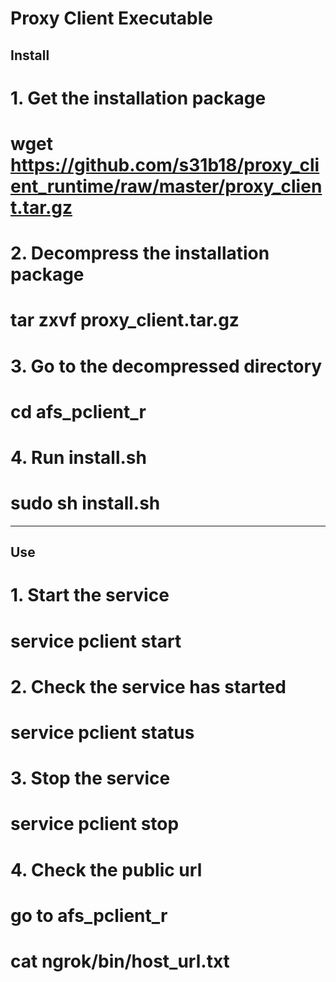 # Proxy Client Executable

Install
----------------------
# 1. Get the installation package
# wget https://github.com/s31b18/proxy_client_runtime/raw/master/proxy_client.tar.gz
# 2. Decompress the installation package
# tar zxvf proxy_client.tar.gz 
# 3. Go to the decompressed directory
# cd afs_pclient_r
# 4. Run install.sh
# sudo sh install.sh
----------------------
Use
----------------------
# 1. Start the service
# service pclient start
# 2. Check the service has started
# service pclient status
# 3. Stop the service 
# service pclient stop
# 4. Check the public url
# go to afs_pclient_r
# cat ngrok/bin/host_url.txt
